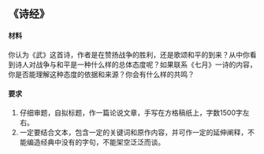 ## 《诗经》  
#### 材料  
你认为《武》这首诗，作者是在赞扬战争的胜利，还是歌颂和平的到来？从中你看到诗人对战争与和平是一种什么样的总体态度呢？如果联系《七月》一诗的内容，你是否能理解这种态度的依据和来源？你会有什么样的共鸣？  

#### 要求  
1. 仔细审题，自拟标题，作一篇论说文章，手写在方格稿纸上，字数1500字左右。  
2. 一定要结合文本，包含一定的关键词和原作内容，并可作一定的延伸阐释，不能编造经典中没有的字句，不能架空泛泛而谈。  